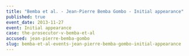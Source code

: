 ```yaml
---
title: "Bemba et al. - Jean-Pierre Bemba Gombo - Initial appearance"
published: true
event_date: 2013-11-27
event: Initial appearance
case: the-prosecutor-v-bemba-et-al
accused: jean-pierre-bemba-gombo
slug: bemba-et-al-events-jean-pierre-bemba-gombo-initial-appearance
---
```

